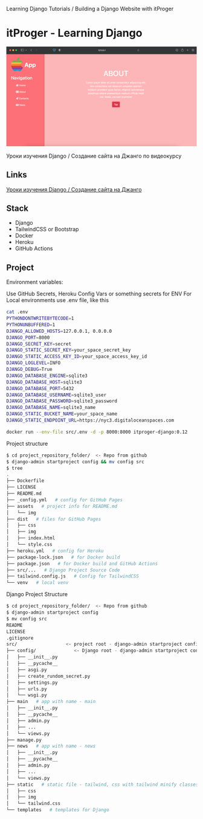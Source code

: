 Learning Django Tutorials / Building a Django Website with itProger 

# itProger - Learning Django
![alt text](assets/img/app_about.png "App")

Уроки изучения Django / Создание сайта на Джанго по видеокурсу

## Links
[Уроки изучения Django / Создание сайта на Джанго](https://www.youtube.com/watch?v=L-FyeHQwo4U&list=PLDyJYA6aTY1nZ9fSGcsK4wqeu-xaJksQQ)


## Stack

- Django
- TailwindCSS or Bootstrap
- Docker
- Heroku
- GitHub Actions

## Project

Environment variables:

Use GitHub Secrets, Heroku Config Vars or something secrets for ENV 
For Local environments use .env file, like this
```sh
cat .env
PYTHONDONTWRITEBYTECODE=1
PYTHONUNBUFFERED=1
DJANGO_ALLOWED_HOSTS=127.0.0.1, 0.0.0.0
DJANGO_PORT=8000
DJANGO_SECRET_KEY=secret
DJANGO_STATIC_SECRET_KEY=your_space_secret_key
DJANGO_STATIC_ACCESS_KEY_ID=your_space_access_key_id
DJANGO_LOGLEVEL=INFO
DJANGO_DEBUG=True
DJANGO_DATABASE_ENGINE=sqlite3
DJANGO_DATABASE_HOST=sqlite3
DJANGO_DATABASE_PORT=5432
DJANGO_DATABASE_USERNAME=sqlite3_user
DJANGO_DATABASE_PASSWORD=sqlite3_password
DJANGO_DATABASE_NAME=sqlite3_name
DJANGO_STATIC_BUCKET_NAME=your_space_name
DJANGO_STATIC_ENDPOINT_URL=https://nyc3.digitaloceanspaces.com
```

```sh
docker run --env-file src/.env -d -p 8000:8000 itproger-django:0.12
```

Project structure
```sh
$ cd project_repository_folder/  <- Repo from github
$ django-admin startproject config && mv config src
$ tree
.
├── Dockerfile
├── LICENSE
├── README.md
├── _config.yml   # config for GitHub Pages
├── assets   # project info for README.md 
│   └── img
├── dist   # files for GitHub Pages
│   ├── css
│   ├── img
│   ├── index.html
│   └── style.css
├── heroku.yml   # config for Heroku
├── package-lock.json   # for Docker build
├── package.json   # for Docker build and GitHub Actions
├── src/...   # Django Project Source Code
├── tailwind.config.js   # Config for TailwindCSS
└── venv   # local venv
```


Django Project Structure
```sh
$ cd project_repository_folder/  <- Repo from github
$ django-admin startproject config
$ mv config src
README
LICENSE
.gitignore
src/                  <- project root - django-admin startproject config - and rename to src
├── config/              <- Django root - django-admin startproject config
│   ├── __init__.py
│   ├── __pycache__
│   ├── asgi.py
│   ├── create_rundom_secret.py
│   ├── settings.py
│   ├── urls.py
│   └── wsgi.py
├── main   # app with name - main
│   ├── __init__.py
│   ├── __pycache__
│   ├── admin.py
│   ├── ...
│   └── views.py
├── manage.py
├── news   # app with name - news
│   ├── __init__.py
│   ├── __pycache__
│   ├── admin.py
│   ├── ...
│   └── views.py
├── static   # static file - tailwind, css with tailwind minify classes
│   ├── css
│   ├── img
│   └── tailwind.css
└── templates   # templates for Django
```
